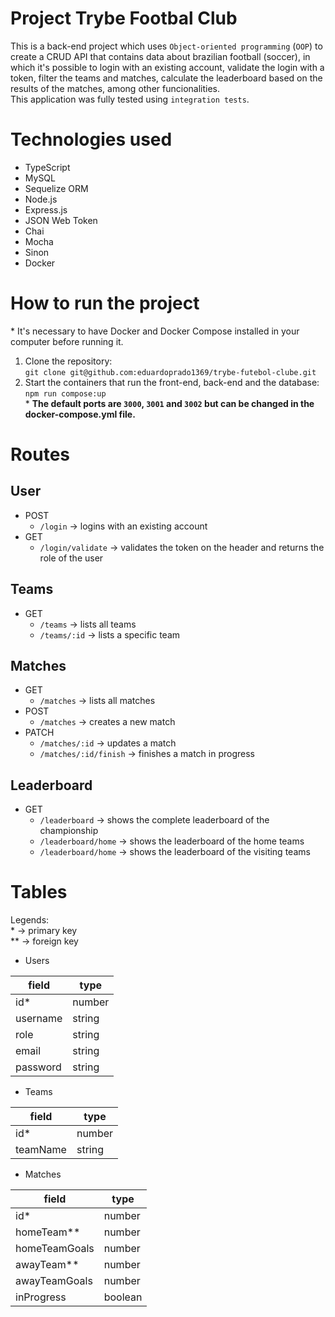 # Project Trybe Footbal Club

This is a back-end project which uses `Object-oriented programming` (`OOP`) to create a CRUD API that contains data about brazilian football (soccer), in which it's possible to login with an existing account, validate the login with a token, filter the teams and matches, calculate the leaderboard based on the results of the matches, among other funcionalities.  
This application was fully tested using `integration tests`.

# Technologies used
* TypeScript
* MySQL
* Sequelize ORM
* Node.js
* Express.js
* JSON Web Token
* Chai
* Mocha
* Sinon
* Docker

# How to run the project

<span>*</span> It's necessary to have Docker and Docker Compose installed in your computer before running it. 
1. Clone the repository:  
   `git clone git@github.com:eduardoprado1369/trybe-futebol-clube.git`  
2. Start the containers that run the front-end, back-end and the database:  
   `npm run compose:up` <br> * **The default ports are `3000`, `3001` and `3002` but can be changed in the docker-compose.yml file.**  

# Routes

## User
* POST
  * `/login` -> logins with an existing account
* GET
  * `/login/validate` -> validates the token on the header and returns the role of the user

## Teams
* GET
  * `/teams` -> lists all teams
  * `/teams/:id` -> lists a specific team

## Matches
* GET
  * `/matches` -> lists all matches
* POST
  * `/matches` -> creates a new match
* PATCH
  * `/matches/:id` -> updates a match
  * `/matches/:id/finish` -> finishes a match in progress

## Leaderboard
* GET
  * `/leaderboard` -> shows the complete leaderboard of the championship
  * `/leaderboard/home` -> shows the leaderboard of the home teams
  * `/leaderboard/home` -> shows the leaderboard of the visiting teams

# Tables
Legends:  
<span>*</span> -> primary key  
** -> foreign key
* Users

 |  field  |  type  |
 |---------|--------|
 | id*     | number |
 | username| string |
 | role    | string |
 | email   | string |
 | password| string |
 
 * Teams
 
 |  field  |  type  |
 |---------|--------|
 | id*     | number |
 | teamName| string |
 
 * Matches
 
 |    field     |  type  |
 |--------------|--------|
 | id*          | number |
 | homeTeam**   | number |
 | homeTeamGoals| number |
 | awayTeam**   | number |
 | awayTeamGoals| number |
 | inProgress   | boolean|
 
